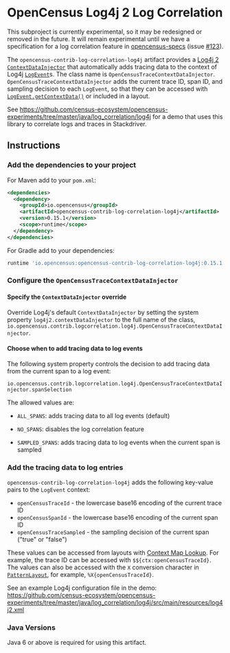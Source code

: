 # OpenCensus Log4j 2 Log Correlation

This subproject is currently experimental, so it may be redesigned or removed in the future.  It
will remain experimental until we have a specification for a log correlation feature in
[opencensus-specs](https://github.com/census-instrumentation/opencensus-specs/)
(issue [#123](https://github.com/census-instrumentation/opencensus-specs/issues/123)).

The `opencensus-contrib-log-correlation-log4j` artifact provides a
[Log4j 2](https://logging.apache.org/log4j/2.x/)
[`ContextDataInjector`](https://logging.apache.org/log4j/2.x/manual/extending.html#Custom_ContextDataInjector)
that automatically adds tracing data to the context of Log4j
[`LogEvent`](https://logging.apache.org/log4j/2.x/log4j-core/apidocs/org/apache/logging/log4j/core/LogEvent.html)s.
The class name is
`OpenCensusTraceContextDataInjector`. `OpenCensusTraceContextDataInjector` adds the current trace
ID, span ID, and sampling decision to each `LogEvent`, so that they can be accessed with
[`LogEvent.getContextData()`](https://logging.apache.org/log4j/2.x/log4j-core/apidocs/org/apache/logging/log4j/core/LogEvent.html#getContextData())
or included in a layout.

See
https://github.com/census-ecosystem/opencensus-experiments/tree/master/java/log_correlation/log4j
for a demo that uses this library to correlate logs and traces in Stackdriver.

## Instructions

### Add the dependencies to your project

For Maven add to your `pom.xml`:
```xml
<dependencies>
  <dependency>
    <groupId>io.opencensus</groupId>
    <artifactId>opencensus-contrib-log-correlation-log4j</artifactId>
    <version>0.15.1</version>
    <scope>runtime</scope>
  </dependency>
</dependencies>
```

For Gradle add to your dependencies:
```groovy
runtime 'io.opencensus:opencensus-contrib-log-correlation-log4j:0.15.1'
```

### Configure the `OpenCensusTraceContextDataInjector`

#### Specify the `ContextDataInjector` override

Override Log4j's default `ContextDataInjector` by setting the system property
`log4j2.contextDataInjector` to the full name of the class,
`io.opencensus.contrib.logcorrelation.log4j.OpenCensusTraceContextDataInjector`.

#### Choose when to add tracing data to log events

The following system property controls the decision to add tracing data from the current span to a
log event:

`io.opencensus.contrib.logcorrelation.log4j.OpenCensusTraceContextDataInjector.spanSelection`

The allowed values are:

* `ALL_SPANS`: adds tracing data to all log events (default)

* `NO_SPANS`: disables the log correlation feature

* `SAMPLED_SPANS`: adds tracing data to log events when the current span is sampled

### Add the tracing data to log entries

`opencensus-contrib-log-correlation-log4j` adds the following key-value pairs to the `LogEvent`
context:

* `openCensusTraceId` - the lowercase base16 encoding of the current trace ID
* `openCensusSpanId` - the lowercase base16 encoding of the current span ID
* `openCensusTraceSampled` - the sampling decision of the current span ("true" or "false")

These values can be accessed from layouts with
[Context Map Lookup](http://logging.apache.org/log4j/2.x/manual/lookups.html#ContextMapLookup).  For
example, the trace ID can be accessed with `$${ctx:openCensusTraceId}`.  The values can also be
accessed with the `X` conversion character in
[`PatternLayout`](http://logging.apache.org/log4j/2.x/manual/layouts.html#PatternLayout), for
example, `%X{openCensusTraceId}`.

See an example Log4j configuration file in the demo:
https://github.com/census-ecosystem/opencensus-experiments/tree/master/java/log_correlation/log4j/src/main/resources/log4j2.xml

### Java Versions

Java 6 or above is required for using this artifact.
